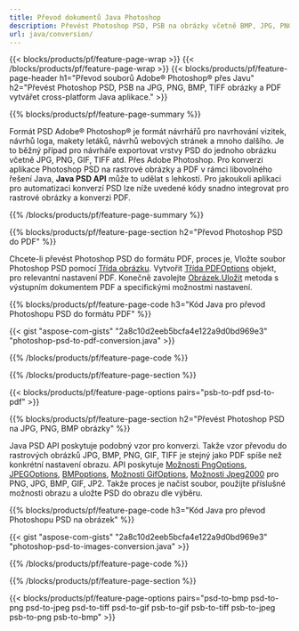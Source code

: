 ```yaml
---
title: Převod dokumentů Java Photoshop
description: Převést Photoshop PSD, PSB na obrázky včetně BMP, JPG, PNG, TIFF a PDF prostřednictvím knihovny Java.
url: java/conversion/
---
```


{{< blocks/products/pf/feature-page-wrap >}}
{{< /blocks/products/pf/feature-page-wrap >}}
{{< blocks/products/pf/feature-page-header h1="Převod souborů Adobe® Photoshop® přes Javu" h2="Převést Photoshop PSD, PSB na JPG, PNG, BMP, TIFF obrázky a PDF vytvářet cross-platform Java aplikace." >}}

{{% blocks/products/pf/feature-page-summary %}}

Formát PSD Adobe® Photoshop® je formát návrhářů pro navrhování vizitek, návrhů loga, makety letáků, návrhů webových stránek a mnoho dalšího. Je to běžný případ pro návrháře exportovat vrstvy PSD do jednoho obrázku včetně JPG, PNG, GIF, TIFF atd. Přes Adobe Photoshop. Pro konverzi aplikace Photoshop PSD na rastrové obrázky a PDF v rámci libovolného řešení Java, **Java PSD API** může to udělat s lehkostí. Pro jakoukoli aplikaci pro automatizaci konverzí PSD lze níže uvedené kódy snadno integrovat pro rastrové obrázky a konverzi PDF.

{{% /blocks/products/pf/feature-page-summary %}}

{{% blocks/products/pf/feature-page-section h2="Převod Photoshop PSD do PDF" %}}

Chcete-li převést Photoshop PSD do formátu PDF, proces je, Vložte soubor Photoshop PSD pomocí [Třída obrázku](https://apireference.aspose.com/psd/java/com.aspose.psd/Image). Vytvořit [Třída PDFOptions](https://apireference.aspose.com/psd/java/com.aspose.psd.imageoptions/PdfOptions) objekt, pro relevantní nastavení PDF. Konečně zavolejte [Obrázek.Uložit](https://apireference.aspose.com/psd/java/com.aspose.psd/Image#save-java.lang.String-com.aspose.psd.ImageOptionsBase-) metoda s výstupním dokumentem PDF a specifickými možnostmi nastavení.

{{% blocks/products/pf/feature-page-code h3="Kód Java pro převod Photoshopu PSD do formátu PDF" %}}

{{< gist "aspose-com-gists" "2a8c10d2eeb5bcfa4e122a9d0bd969e3" "photoshop-psd-to-pdf-conversion.java" >}}

{{% /blocks/products/pf/feature-page-code %}}

{{% /blocks/products/pf/feature-page-section %}}

{{< blocks/products/pf/feature-page-options pairs="psb-to-pdf psd-to-pdf" >}}

{{% blocks/products/pf/feature-page-section h2="Převést Photoshop PSD na JPG, PNG, BMP obrázky" %}}

Java PSD API poskytuje podobný vzor pro konverzi. Takže vzor převodu do rastrových obrázků JPG, BMP, PNG, GIF, TIFF je stejný jako PDF spíše než konkrétní nastavení obrazu. API poskytuje [Možnosti PngOptions](https://apireference.aspose.com/psd/java/com.aspose.psd.imageoptions/PngOptions), [JPEGOptions](https://apireference.aspose.com/psd/java/com.aspose.psd.imageoptions/JpegOptions), [BMPoptions](https://apireference.aspose.com/psd/java/com.aspose.psd.imageoptions/BmpOptions), [Možnosti GifOptions](https://apireference.aspose.com/psd/java/com.aspose.psd.imageoptions/GifOptions), [Možnosti Jpeg2000](https://apireference.aspose.com/psd/java/com.aspose.psd.imageoptions/Jpeg2000Options) pro PNG, JPG, BMP, GIF, JP2. Takže proces je načíst soubor, použijte příslušné možnosti obrazu a uložte PSD do obrazu dle výběru.

{{% blocks/products/pf/feature-page-code h3="Kód Java pro převod Photoshopu PSD na obrázek" %}}

{{< gist "aspose-com-gists" "2a8c10d2eeb5bcfa4e122a9d0bd969e3" "photoshop-psd-to-images-conversion.java" >}}

{{% /blocks/products/pf/feature-page-code %}}

{{% /blocks/products/pf/feature-page-section %}}

{{< blocks/products/pf/feature-page-options pairs="psd-to-bmp psd-to-png psd-to-jpeg psd-to-tiff psd-to-gif psb-to-gif psb-to-tiff psb-to-jpeg psb-to-png psb-to-bmp" >}}
